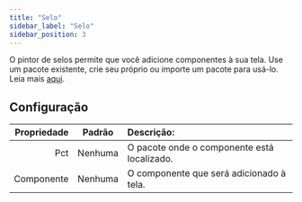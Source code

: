 ```yaml
---
title: "Selo"
sidebar_label: "Selo"
sidebar_position: 3
---
```


O pintor de selos permite que você adicione componentes à sua tela. Use um pacote existente, crie seu próprio ou importe um pacote para usá-lo. Leia mais [aqui](../pack).

## Configuração

| Propriedade | Padrão  | Descrição:                                  |
| -----------:|:-------:|:------------------------------------------- |
|         Pct | Nenhuma | O pacote onde o componente está localizado. |
|  Componente | Nenhuma | O componente que será adicionado à tela.    |
